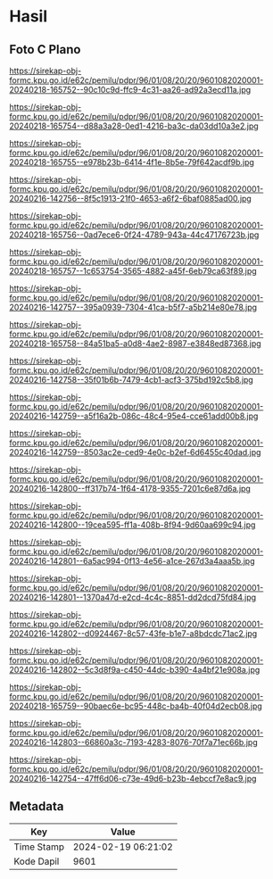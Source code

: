 # Hasil

## Foto C Plano

https://sirekap-obj-formc.kpu.go.id/e62c/pemilu/pdpr/96/01/08/20/20/9601082020001-20240218-165752--90c10c9d-ffc9-4c31-aa26-ad92a3ecd11a.jpg

https://sirekap-obj-formc.kpu.go.id/e62c/pemilu/pdpr/96/01/08/20/20/9601082020001-20240218-165754--d88a3a28-0ed1-4216-ba3c-da03dd10a3e2.jpg

https://sirekap-obj-formc.kpu.go.id/e62c/pemilu/pdpr/96/01/08/20/20/9601082020001-20240218-165755--e978b23b-6414-4f1e-8b5e-79f642acdf9b.jpg

https://sirekap-obj-formc.kpu.go.id/e62c/pemilu/pdpr/96/01/08/20/20/9601082020001-20240216-142756--8f5c1913-21f0-4653-a6f2-6baf0885ad00.jpg

https://sirekap-obj-formc.kpu.go.id/e62c/pemilu/pdpr/96/01/08/20/20/9601082020001-20240218-165756--0ad7ece6-0f24-4789-943a-44c47176723b.jpg

https://sirekap-obj-formc.kpu.go.id/e62c/pemilu/pdpr/96/01/08/20/20/9601082020001-20240218-165757--1c653754-3565-4882-a45f-6eb79ca63f89.jpg

https://sirekap-obj-formc.kpu.go.id/e62c/pemilu/pdpr/96/01/08/20/20/9601082020001-20240216-142757--395a0939-7304-41ca-b5f7-a5b214e80e78.jpg

https://sirekap-obj-formc.kpu.go.id/e62c/pemilu/pdpr/96/01/08/20/20/9601082020001-20240218-165758--84a51ba5-a0d8-4ae2-8987-e3848ed87368.jpg

https://sirekap-obj-formc.kpu.go.id/e62c/pemilu/pdpr/96/01/08/20/20/9601082020001-20240216-142758--35f01b6b-7479-4cb1-acf3-375bd192c5b8.jpg

https://sirekap-obj-formc.kpu.go.id/e62c/pemilu/pdpr/96/01/08/20/20/9601082020001-20240216-142759--a5f16a2b-086c-48c4-95e4-cce61add00b8.jpg

https://sirekap-obj-formc.kpu.go.id/e62c/pemilu/pdpr/96/01/08/20/20/9601082020001-20240216-142759--8503ac2e-ced9-4e0c-b2ef-6d6455c40dad.jpg

https://sirekap-obj-formc.kpu.go.id/e62c/pemilu/pdpr/96/01/08/20/20/9601082020001-20240216-142800--ff317b74-1f64-4178-9355-7201c6e87d6a.jpg

https://sirekap-obj-formc.kpu.go.id/e62c/pemilu/pdpr/96/01/08/20/20/9601082020001-20240216-142800--19cea595-ff1a-408b-8f94-9d60aa699c94.jpg

https://sirekap-obj-formc.kpu.go.id/e62c/pemilu/pdpr/96/01/08/20/20/9601082020001-20240216-142801--6a5ac994-0f13-4e56-a1ce-267d3a4aaa5b.jpg

https://sirekap-obj-formc.kpu.go.id/e62c/pemilu/pdpr/96/01/08/20/20/9601082020001-20240216-142801--1370a47d-e2cd-4c4c-8851-dd2dcd75fd84.jpg

https://sirekap-obj-formc.kpu.go.id/e62c/pemilu/pdpr/96/01/08/20/20/9601082020001-20240216-142802--d0924467-8c57-43fe-b1e7-a8bdcdc71ac2.jpg

https://sirekap-obj-formc.kpu.go.id/e62c/pemilu/pdpr/96/01/08/20/20/9601082020001-20240216-142802--5c3d8f9a-c450-44dc-b390-4a4bf21e908a.jpg

https://sirekap-obj-formc.kpu.go.id/e62c/pemilu/pdpr/96/01/08/20/20/9601082020001-20240218-165759--90baec6e-bc95-448c-ba4b-40f04d2ecb08.jpg

https://sirekap-obj-formc.kpu.go.id/e62c/pemilu/pdpr/96/01/08/20/20/9601082020001-20240216-142803--66860a3c-7193-4283-8076-70f7a71ec66b.jpg

https://sirekap-obj-formc.kpu.go.id/e62c/pemilu/pdpr/96/01/08/20/20/9601082020001-20240216-142754--47ff6d06-c73e-49d6-b23b-4ebccf7e8ac9.jpg


## Metadata

| Key        | Value               |
| ---------- | ------------------- |
| Time Stamp | 2024-02-19 06:21:02 |
| Kode Dapil | 9601                |



